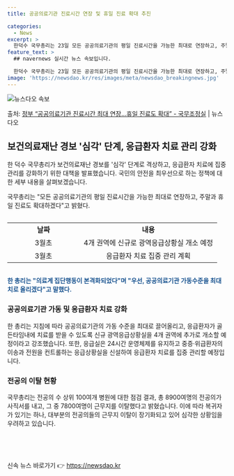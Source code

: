 ```yaml
---
title: 공공의료기관 진료시간 연장 및 휴일 진료 확대 추진

categories:
  - News
excerpt: >
  한덕수 국무총리는 23일 모든 공공의료기관의 평일 진료시간을 가능한 최대로 연장하고, 주말과 휴일 진료도 확…
feature_text: >
  ## navernews 실시간 뉴스 속보입니다.

  한덕수 국무총리는 23일 모든 공공의료기관의 평일 진료시간을 가능한 최대로 연장하고, 주말과 휴일 진료도 확…
image: 'https://newsdao.kr/res/images/meta/newsdao_breakingnews.jpg'
---
```


![뉴스다오 속보](https://newsdao.kr/res/images/meta/newsdao_breakingnews.jpg)

<p>출처: <a href="https://newsdao.kr/3225" rel="dofollow">정부 “공공의료기관 진료시간 최대 연장…휴일 진료도 확대” - 국무조정실</a> | 뉴스다오</p>

<h2 data-ke-size="size26">보건의료재난 경보 '심각' 단계, 응급환자 치료 관리 강화</h2>

한 덕수 국무총리가 보건의료재난 경보를 '심각' 단계로 격상하고, 응급환자 치료에 집중 관리를 강화하기 위한 대책을 발표했습니다. 국민의 안전을 최우선으로 하는 정책에 대한 세부 내용을 살펴보겠습니다.

<p data-ke-size="size16">국무총리는 "모든 공공의료기관의 평일 진료시간을 가능한 최대로 연장하고, 주말과 휴일 진료도 확대하겠다"고 밝혔다.</p>

<div style="overflow-x:auto;">
  <table>
    <tr>
      <td style="text-align: center; width: 150px;"><b>날짜</b></td>
      <td style="text-align: center; width: 300px;"><b>내용</b></td>
    </tr>
    <tr>
      <td style="text-align: center;">3월초</td>
      <td style="text-align: center;">4개 권역에 신규로 광역응급상황실 개소 예정</td>
    </tr>
    <tr>
      <td style="text-align: center;">3월초</td>
      <td style="text-align: center;">응급환자 치료 집중 관리 계획</td>
    </tr>
  </table>
</div>

<b><span style="color: #1a5490;">한 총리는 "의료계 집단행동이 본격화되었다"며 "우선, 공공의료기관 가동수준을 최대치로 올리겠다"고 말했다.</span></b>

<h3 data-ke-size="size24">공공의료기관 가동 및 응급환자 치료 강화</h3>

<p data-ke-size="size16">한 총리는 지침에 따라 공공의료기관의 가동 수준을 최대로 끌어올리고, 응급환자가 골든타임내에 치료를 받을 수 있도록 신규 광역응급상황실을 4개 권역에 추가로 개소할 예정이라고 강조했습니다. 또한, 응급실은 24시간 운영체제를 유지하고 중증·위급환자의 이송과 전원을 컨트롤하는 응급상황실을 신설하여 응급환자 치료를 집중 관리할 예정입니다.</p>

<h3 data-ke-size="size24">전공의 이탈 현황</h3>

<p data-ke-size="size16">국무총리는 전공의 수 상위 100여개 병원에 대한 점검 결과, 총 8900여명의 전공의가 사직서를 내고, 그 중 7800여명이 근무지를 이탈했다고 밝혔습니다. 이에 따라 복귀자가 있기는 하나, 대부분의 전공의들의 근무지 이탈이 장기화되고 있어 심각한 상황임을 우려하고 있습니다.</p>

<p data-ke-size="size16">&nbsp;</p>

<p data-ke-size="size16">&nbsp;</p> 

신속 뉴스 바로가기 👉 <a href="https://newsdao.kr" rel="dofollow">https://newsdao.kr</a>


